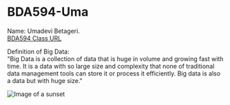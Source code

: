 # BDA594-Uma
Name: Umadevi Betageri.   
[BDA594 Class URL](https://sdsu.instructure.com/courses/79732) 
  
Definition of Big Data:  
"Big Data is a collection of data that is huge in volume and growing fast with time. It is a data with so large size and complexity that none of traditional data management tools can store it or process it efficiently. Big data is also a data but with huge size."  
  
  ![Image of a sunset](/Users/madhurid/Downloads)
  
  
  
